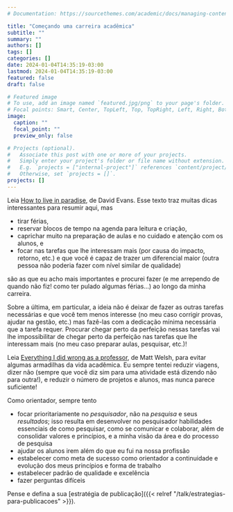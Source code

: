 ```yaml
---
# Documentation: https://sourcethemes.com/academic/docs/managing-content/

title: "Começando uma carreira acadêmica"
subtitle: ""
summary: ""
authors: []
tags: []
categories: []
date: 2024-01-04T14:35:19-03:00
lastmod: 2024-01-04T14:35:19-03:00
featured: false
draft: false

# Featured image
# To use, add an image named `featured.jpg/png` to your page's folder.
# Focal points: Smart, Center, TopLeft, Top, TopRight, Left, Right, BottomLeft, Bottom, BottomRight.
image:
  caption: ""
  focal_point: ""
  preview_only: false

# Projects (optional).
#   Associate this post with one or more of your projects.
#   Simply enter your project's folder or file name without extension.
#   E.g. `projects = ["internal-project"]` references `content/project/deep-learning/index.md`.
#   Otherwise, set `projects = []`.
projects: []
---
```

Leia [How to live in paradise](https://www.cs.virginia.edu/~evans/paradise/), de David Evans. Esse texto traz muitas dicas interessantes para resumir aqui, mas 

- tirar férias, 
- reservar blocos de tempo na agenda para leitura e criação, 
- caprichar muito na preparação de aulas e no cuidado e atenção com os alunos, e 
- focar nas tarefas que lhe interessam mais (por causa do impacto, retorno, etc.) e que você é capaz de trazer um diferencial maior (outra pessoa não poderia fazer com nível similar de qualidade) 

são as que eu acho mais importantes e procurei fazer (e me arrependo de quando não fiz! como ter pulado algumas férias...) ao longo da minha carreira. 

Sobre a última, em particular, a ideia não é deixar de fazer as outras tarefas necessárias e que você tem menos interesse (no meu caso corrigir provas, ajudar na gestão, etc.) mas fazê-las com a dedicação mínima necessária que a tarefa requer. Procurar chegar perto da perfeição nessas tarefas vai lhe impossibilitar de chegar perto da perfeição nas tarefas que lhe interessam mais (no meu caso preparar aulas, pesquisar, etc.)!

Leia [Everything I did wrong as a professor](http://matt-welsh.blogspot.com/2016/03/everything-i-did-wrong-as-professor.html), de Matt Welsh, para evitar algumas armadilhas da vida acadêmica. Eu sempre tentei reduzir viagens, dizer não (sempre que você diz sim para uma atividade está dizendo não para outra!), e reduzir o número de projetos e alunos, mas nunca parece suficiente!

Como orientador, sempre tento

- focar prioritariamente no *pesquisador*, não na *pesquisa* e seus *resultados*; isso resulta em desenvolver no pesquisador habilidades essenciais de como pesquisar, como se comunicar e colaborar, além de consolidar valores e princípios, e a minha visão da área e do processo de pesquisa
- ajudar os alunos irem além do que eu fui na nossa profissão
- estabelecer como meta de sucesso como orientador a continuidade e evolução dos meus princípios e forma de trabalho
- estabelecer padrão de qualidade e excelência
- fazer perguntas difíceis

Pense e defina a sua [estratégia de publicação]({{< relref "/talk/estrategias-para-publicacoes" >}}).
